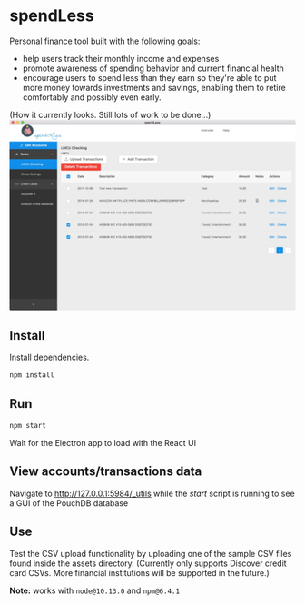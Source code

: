 # spendLess

Personal finance tool built with the following goals:

- help users track their monthly income and expenses
- promote awareness of spending behavior and current financial health
- encourage users to spend less than they earn so they're able to put more money towards investments and savings, enabling them to retire comfortably and possibly even early.

(How it currently looks. Still lots of work to be done...)
<img src="assets/screenshot-app-v0.3.0.jpg" />

## Install

Install dependencies.

```bash
npm install
```

## Run

```bash
npm start
```

Wait for the Electron app to load with the React UI

## View accounts/transactions data

Navigate to http://127.0.0.1:5984/_utils while the _start_ script is running to see a GUI of the PouchDB database

## Use

Test the CSV upload functionality by uploading one of the sample CSV files found inside the assets directory. (Currently only supports Discover credit card CSVs. More financial institutions will be supported in the future.)

**Note:** works with `node@10.13.0` and `npm@6.4.1`
